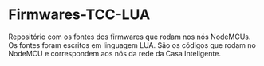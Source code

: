 # Firmwares-TCC-LUA
Repositório com os fontes dos firmwares que rodam nos nós NodeMCUs.
Os fontes foram escritos em linguagem LUA.
São os códigos que rodam no NodeMCU e correspondem aos nós da rede da Casa Inteligente.
